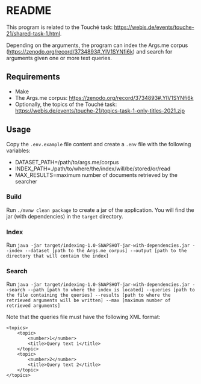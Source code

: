 # README #
This program is related to the Touché task: https://webis.de/events/touche-21/shared-task-1.html.

Depending on the arguments, the program can index the Args.me corpus (https://zenodo.org/record/3734893#.YIV1SYNfi6k) and search for arguments given one or more text queries.

## Requirements
- Make
- The Args.me corpus: https://zenodo.org/record/3734893#.YIV1SYNfi6k
- Optionally, the topics of the Touché task: https://webis.de/events/touche-21/topics-task-1-only-titles-2021.zip

## Usage

Copy the `.env.example` file content and create a `.env` file with the following variables:
- DATASET_PATH=/path/to/args.me/corpus
- INDEX_PATH=./path/to/where/the/index/will/be/stored/or/read
- MAX_RESULTS=maximum number of documents retrieved by the searcher


### Build
Run `./mvnw clean package` to create a jar of the application. You will find the jar (with dependencies) in the `target` directory.

### Index
Run `java -jar target/indexing-1.0-SNAPSHOT-jar-with-dependencies.jar --index --dataset [path to the Args.me corpus] --output [path to the directory that will contain the index]`

### Search
Run `java -jar target/indexing-1.0-SNAPSHOT-jar-with-dependencies.jar --search --path [path to where the index is located] --queries [path to the file containing the queries] --results [path to where the retrieved arguments will be written] --max [maximum number of retrieved arguments]`

Note that the queries file must have the following XML format:

```
<topics>
    <topic>
        <number>1</number>
        <title>Query text 1</title>
    </topic>
    <topic>
        <number>2</number>
        <title>Query text 2</title>
    </topic>
</topics>
```